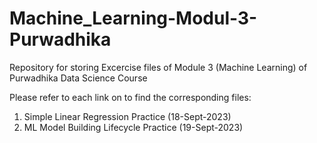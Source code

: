 # Machine_Learning-Modul-3-Purwadhika
Repository for storing Excercise files of Module 3 (Machine Learning) of Purwadhika Data Science Course

Please refer to each link on to find the corresponding files:
1. Simple Linear Regression Practice (18-Sept-2023)
2. ML Model Building Lifecycle Practice (19-Sept-2023)
